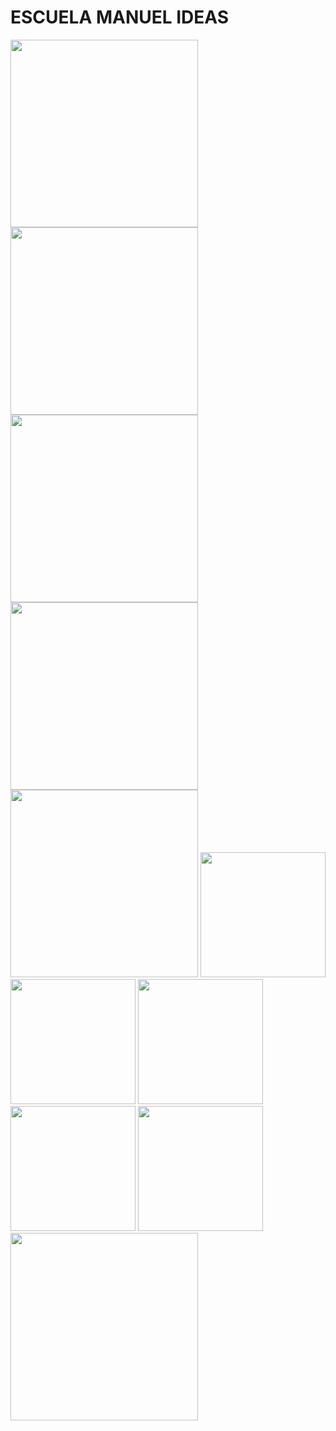 <!DOCTYPE html>
<html lang="es">
<head>
    <meta charset="UTF-8">
    <meta name="viewport" content="width=device-width, initial-scale=1.0">
    <title>Escuela Manuel Ideas</title>
</head>
<body>
    <h1>ESCUELA MANUEL IDEAS</h1> 
<img src="fotos/aaa.jpg" width="300"
100px; 
<body> 
  <img src="fotos/1aa6805b-3a24-4600-bd2f-5a8f69329db5.jpg" width="300"
    100px;
    <body>
     <img src="fotos/5a2e0fa7-17ad-46b3-bb0f-20fe4f5235bd.jpg"width="300"
     100px;
     <body>
      <img src="fotos/633c249a-a32e-4dee-a536-3f83e36b1837.jpg"width="300"
      100px;
     <body>
    <img src="fotos/66ffa885-0294-4d10-9a55-ac34c286c8d4.jpg"width="300"
    200px;
     <body>
        <img src="fotos/77ff880f-55bc-4b38-9475-d289b6a6a1ab.jpg"width="200"
        200px;
     <body>
        <img src="fotos/80fe8b9f-34dc-4422-8ffa-6eb43767c811.jpg"width="200"
        200px;
     <body>
        <img src="fotos/b5abae66-1811-46e9-98f0-4ffa1017993b.jpg"width="200"
        100px;
       <body>
 <img src="fotos/4.jpg"width="200"
        200px;
         <body>
            <img src="fotos/5a2e0fa7-17ad-46b3-bb0f-20fe4f5235bd.jpg"width="200"
        200px;
         <body>
            <img src="fotos/6.jpg"width="300"
            200px;
             <body>

        
   
